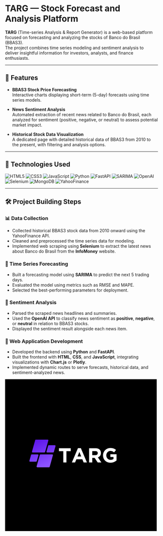 # TARG —  Stock Forecast and Analysis Platform

**TARG** (Time-series Analysis & Report Generator) is a web-based platform focused on forecasting and analyzing the stocks of Banco do Brasil (BBAS3).  
The project combines time series modeling and sentiment analysis to deliver insightful information for investors, analysts, and finance enthusiasts.

---

## 🚀 Features

- **BBAS3 Stock Price Forecasting**  
  Interactive charts displaying short-term (5-day) forecasts using time series models.

- **News Sentiment Analysis**  
  Automated extraction of recent news related to Banco do Brasil, each analyzed for sentiment (positive, negative, or neutral) to assess potential market impact.

- **Historical Stock Data Visualization**  
  A dedicated page with detailed historical data of BBAS3 from 2010 to the present, with filtering and analysis options.

---

## 🧰 Technologies Used

![HTML5](https://img.shields.io/badge/HTML5-E34F26?style=for-the-badge&logo=html5&logoColor=white)
![CSS3](https://img.shields.io/badge/CSS3-1572B6?style=for-the-badge&logo=css3&logoColor=white)
![JavaScript](https://img.shields.io/badge/JavaScript-F7DF1E?style=for-the-badge&logo=javascript&logoColor=black)
![Python](https://img.shields.io/badge/Python-3776AB?style=for-the-badge&logo=python&logoColor=white)
![FastAPI](https://img.shields.io/badge/FastAPI-009688?style=for-the-badge&logo=fastapi&logoColor=white)
![SARIMA](https://img.shields.io/badge/SARIMA-FF6F00?style=for-the-badge&logo=python&logoColor=white)
![OpenAI](https://img.shields.io/badge/OpenAI_API-412991?style=for-the-badge&logo=openai&logoColor=white)
![Selenium](https://img.shields.io/badge/Selenium-43B02A?style=for-the-badge&logo=selenium&logoColor=white)
![MongoDB](https://img.shields.io/badge/MongoDB-4EA94B?style=for-the-badge&logo=mongodb&logoColor=white)
![YahooFinance](https://img.shields.io/badge/Yahoo_Finance-6001D2?style=for-the-badge&logo=yahoo&logoColor=white)

---

## 🛠️ Project Building Steps

### 📊 Data Collection
- Collected historical BBAS3 stock data from 2010 onward using the YahooFinance API.
- Cleaned and preprocessed the time series data for modeling.
- Implemented web scraping using **Selenium** to extract the latest news about Banco do Brasil from the **InfoMoney** website.

### 🤖 Time Series Forecasting
- Built a forecasting model using **SARIMA** to predict the next 5 trading days.
- Evaluated the model using metrics such as RMSE and MAPE.
- Selected the best-performing parameters for deployment.

### 💬 Sentiment Analysis
- Parsed the scraped news headlines and summaries.
- Used the **OpenAI API** to classify news sentiment as **positive**, **negative**, or **neutral** in relation to BBAS3 stocks.
- Displayed the sentiment result alongside each news item.

### 🧱 Web Application Development
- Developed the backend using **Python** and **FastAPI**.
- Built the frontend with **HTML**, **CSS**, and **JavaScript**, integrating visualizations with **Chart.js** or **Plotly**.
- Implemented dynamic routes to serve forecasts, historical data, and sentiment-analyzed news.

![Logo](/Backend/Targ.png)
